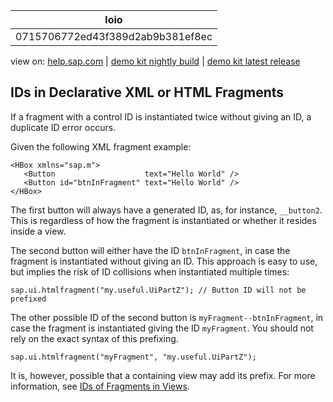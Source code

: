 | loio |
| -----|
| 0715706772ed43f389d2ab9b381ef8ec |

<div id="loio">

view on: [help.sap.com](https://help.sap.com/viewer/DRAFT/3237636b137e43519a20ad5513c49ccb/latest/en-US/0715706772ed43f389d2ab9b381ef8ec.html) | [demo kit nightly build](https://openui5nightly.hana.ondemand.com/#/topic/0715706772ed43f389d2ab9b381ef8ec) | [demo kit latest release](https://openui5.hana.ondemand.com/#/topic/0715706772ed43f389d2ab9b381ef8ec)</div>
<!-- loio0715706772ed43f389d2ab9b381ef8ec -->

## IDs in Declarative XML or HTML Fragments

If a fragment with a control ID is instantiated twice without giving an ID, a duplicate ID error occurs.

Given the following XML fragment example:

```lang-xml
<HBox xmlns="sap.m">
   <Button                    text="Hello World" />
   <Button id="btnInFragment" text="Hello World" />
</HBox>
```

The first button will always have a generated ID, as, for instance, `__button2`. This is regardless of how the fragment is instantiated or whether it resides inside a view.

The second button will either have the ID `btnInFragment`, in case the fragment is instantiated without giving an ID. This approach is easy to use, but implies the risk of ID collisions when instantiated multiple times:

```lang-js
sap.ui.htmlfragment("my.useful.UiPartZ"); // Button ID will not be prefixed
```

The other possible ID of the second button is `myFragment--btnInFragment`, in case the fragment is instantiated giving the ID `myFragment`. You should not rely on the exact syntax of this prefixing.

```lang-js
sap.ui.htmlfragment("myFragment", "my.useful.UiPartZ");
```

It is, however, possible that a containing view may add its prefix. For more information, see [IDs of Fragments in Views](IDs_of_Fragments_in_Views_f10bf70.md).

